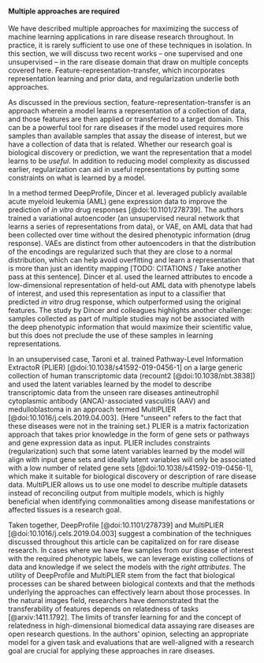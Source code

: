#### Multiple approaches are required 

We have described multiple approaches for maximizing the success of machine learning applications in rare disease research throughout. 
In practice, it is rarely sufficient to use one of these techniques in isolation. 
In this section, we will discuss two recent works – one supervised and one unsupervised – in the rare disease domain that draw on multiple concepts covered here.
Feature-representation-transfer, which incorporates representation learning and prior data, and regularization underlie both approaches. 

As discussed in the previous section, feature-representation-transfer is an approach wherein a model learns a representation of a collection of data, and those features are then applied or transferred to a target domain.
This can be a powerful tool for rare diseases if the model used requires more samples than available samples that assay the disease of interest, but we have a collection of data that is related.
Whether our research goal is biological discovery or prediction, we want the representation that a model learns to be _useful_.
In addition to reducing model complexity as discussed earlier, regularization can aid in useful representations by putting some constraints on what is learned by a model.

In a method termed DeepProfile, Dincer et al. leveraged publicly available acute myeloid leukemia (AML) gene expression data to improve the prediction of _in vitro_ drug responses [@doi:10.1101/278739].
The authors trained a variational autoencoder (an unsupervised neural network that learns a series of representations from data), or VAE, on AML data that had been collected over time without the desired phenotypic information (drug response).
VAEs are distinct from other autoencoders in that the distribution of the encodings are regularized such that they are close to a normal distribution, which can help avoid overfitting and learn a representation that is more than just an identity mapping [TODO: CITATIONS / Take another pass at this sentence].
Dincer et al. used the learned attributes to encode a low-dimensional representation of held-out AML data with phenotype labels of interest, and used this representation as input to a classifier that predicted _in vitro_ drug response, which outperformed using the original features.
The study by Dincer and colleagues highlights another challenge: samples collected as part of multiple studies may not be associated with the deep phenotypic information that would maximize their scientific value, but this does not preclude the use of these samples in learning representations.

In an unsupervised case, Taroni et al. trained Pathway-Level Information ExtractoR (PLIER) [@doi:10.1038/s41592-019-0456-1] on a large generic collection of human transcriptomic data (recount2 [@doi:10.1038/nbt.3838]) and used the latent variables learned by the model to describe transcriptomic data from the unseen rare diseases antineutrophil cytoplasmic antibody (ANCA)-associated vasculitis (AAV) and medulloblastoma in an approach termed MultiPLIER [@doi:10.1016/j.cels.2019.04.003]. 
(Here "unseen" refers to the fact that these diseases were not in the training set.) 
PLIER is a matrix factorization approach that takes prior knowledge in the form of gene sets or pathways and gene expression data as input. 
PLIER includes constraints (regularization) such that some latent variables learned by the model will align with input gene sets and ideally latent variables will only be associated with a low number of related gene sets [@doi:10.1038/s41592-019-0456-1], which make it suitable for biological discovery or description of rare disease data.
MultiPLIER allows us to use one model to describe multiple datasets instead of reconciling output from multiple models, which is highly beneficial when identifying commonalities among disease manifestations or affected tissues is a research goal. 

Taken together, DeepProfile [@doi:10.1101/278739] and MultiPLIER [@doi:10.1016/j.cels.2019.04.003] suggest a combination of the techniques discussed throughout this article can be capitalized on for rare disease research.
In cases where we have few samples from our disease of interest with the required phenotypic labels, we can leverage existing collections of data and knowledge if we select the models with the _right attributes_.
The utility of DeepProfile and MultiPLIER stem from the fact that biological processes can be shared between biological contexts and that the methods underlying the approaches can effectively learn about those processes. 
In the natural images field, researchers have demonstrated that the transferability of features depends on relatedness of tasks [@arxiv:1411.1792]. 
The limits of transfer learning for and the concept of relatedness in high-dimensional biomedical data assaying rare diseases are open research questions. 
In the authors' opinion, selecting an appropriate model for a given task and evaluations that are well-aligned with a research goal are crucial for applying these approaches in rare diseases.
